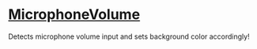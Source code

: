 # [MicrophoneVolume](https://kennywibowo.github.io/MicrophoneVolume/)
Detects microphone volume input and sets background color accordingly!
